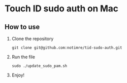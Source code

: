 # Touch ID sudo auth on Mac

## How to use
1. Clone the repository
	```
	git clone git@github.com:notimre/tid-sudo-auth.git
	```
2. Run the file
    ```
    sudo ./update_sudo_pam.sh
    ```
3. Enjoy!
